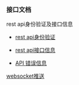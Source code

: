 ### 接口文档

rest api身份验证及接口信息

* [rest api身份验证](./rest_api_sign.md)

* [rest api接口信息](./rest_api.md)

* [API 错误信息](./errors.md)

[websocket推送](./websocket.md)
